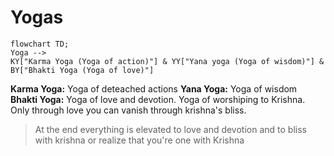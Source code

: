 # Yogas
```mermaid
flowchart TD;
Yoga -->
KY["Karma Yoga (Yoga of action)"] & YY["Yana yoga (Yoga of wisdom)"] & BY["Bhakti Yoga (Yoga of love)"]
```
**Karma Yoga:**
Yoga of deteached actions
**Yana Yoga:**
Yoga of wisdom
**Bhakti Yoga:**
Yoga of love and devotion. Yoga of worshiping to Krishna.
Only through love you can vanish through krishna's bliss.
> At the end everything is elevated to love and devotion and to bliss with krishna or realize that you're one with Krishna

